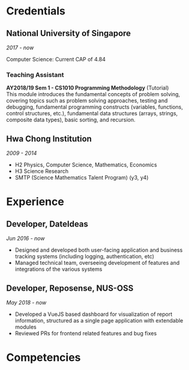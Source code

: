 # Credentials
## National University of Singapore
*2017 - now*

Computer Science: Current CAP of 4.84

### Teaching Assistant
**AY2018/19 Sem 1 - CS1010 Programming Methodology** (Tutorial)<br />
This module introduces the fundamental concepts of problem solving, covering topics such as problem solving approaches, testing and debugging, fundamental programming constructs (variables, functions, control structures, etc.), fundamental data structures (arrays, strings, composite data types), basic sorting, and recursion.

## Hwa Chong Institution
*2009 - 2014*

- H2 Physics, Computer Science, Mathematics, Economics
- H3 Science Research
- SMTP (Science Mathematics Talent Program) (y3, y4)

# Experience
## Developer, DateIdeas
*Jun 2016 - now*

- Designed and developed both user-facing application and business tracking systems (including logging, authentication, etc)
- Managed technical team, overseeing development of features and integrations of the various systems

## Developer, Reposense, NUS-OSS
*May 2018 - now*

- Developed a VueJS based dashboard for visualization of report information, structured as a single page application with extendable modules
- Reviewed PRs for frontend related features and bug fixes

# Competencies
##
